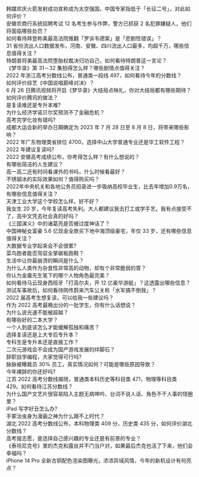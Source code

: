 韩媒欢庆火箭发射成功宣称成为太空强国，中国专家指低于「长征二号」，对此如何评价？  
安徽农商行系统招聘考试 12 名考生参与作弊，警方已抓获 2 名犯罪嫌疑人，他们将面临哪些处罚？  
如何看待拜登称美最高法院推翻「罗诉韦德案」是「悲剧性错误」？  
31 省份流出人口数据发布，河南、安徽、四川流出人口最多，均超千万，哪些信息值得关注？  
特朗普将美最高法院堕胎权裁决归功自己，如何看待特朗普这一言论？  
《梦华录》第 31－32 集拍得怎么样？哪些剧情点值得关注？  
2022 年浙江高考分数线公布，普通类一段线 497，如何看待今年的分数线？  
如何评价综艺《中国说唱巅峰对决》？  
6 月 26 日腾讯视频将开启《梦华录》大结局点映礼，你对大结局都有哪些期待？如何评价腾讯的做法？  
是复读难还是专升本难?  
为什么经济学诺贝尔奖预测不了金融危机？  
高考完学化妆有错吗?  
成都大运会新的举办日期确定为 2023 年 7 月 28 日至 8 月 8 日，将带来哪些影响？  
2022 年广东物理类省排位 4700，选择中山大学普通专业还是华工软件工程？  
2022 年建议复读吗?  
2022 安徽高考成绩公布，你考得怎么样？有什么想说的？  
有哪些简洁的人生建议？  
高一高二还有时间看课外的书吗，什么时候看最好？  
不锈钢冰的实际效果如何？值得购买吗？  
2022年中央机关和各地公务员招录进一步吸纳高校毕业生，比去年增加0.9万名，有哪些信息值得关注？  
天津工业大学这个学校怎么样，好不好？  
我女生 20 岁，今年复读高考失利。大人都建议我去打工或学手艺。我有点接受不了，高中文凭去社会真的好吗？  
《三国演义》中的诸葛亮是否被过度神话了？  
中国神秘女富豪 5.6 亿现金全款买下地中海顶级豪宅，年仅 33 岁，还有哪些信息值得关注？  
大数据专业学起来会不会很累?  
菜鸟跑者能否驾驭全掌碳板跑鞋？  
生活中让你最崩溃的瞬间是什么？  
为什么人类作为杂食性非常高的动物，却有个非常脆弱的胃？  
你认为金庸先生笔下的哪个人物角色最完美？  
如何看待马云现身西班牙「打高尔夫，开 12 亿豪华游艇」？这透露出哪些信息？  
测试车事故后，如何看待网传蔚来汽车公关称「水军搞不倒我」？  
2022 届高考生想复读，可以给我一些建议吗？  
作为 2022 高考最晚出分的一批学生，你有什么话想说？  
为什么说光速不能被超越？  
有哪些好的二本大学？  
一个人到底该怎么才能缓解孤独和痛苦？  
选择复读还是上大专后专升本？  
专科生是专升本还是直接工作？  
二次元游戏会不会成为国产游戏发展的绊脚石？  
辞职自学编程，大家觉得可行吗?  
脉脉被曝裁员 30% 员工，真实情况如何？可能是哪些原因导致？  
今年裸辞的你还好吗?  
江苏 2022 高考分数线揭晓，普通类本科历史等科目类 471，物理等科目类 429。如何看待江苏分数线？  
为什么国产文艺片很容易陷入主题无病呻吟、台词不说人话、角色不干人事的怪圈里？  
iPad 写字好丑怎么办?  
手冢治虫身为漫画之神为什么跟不上时代？  
湖北 2022 高考分数线公布，本科物理类 409 分，历史类 435 分，如何评价湖北分数线？  
高考报志愿，是选择自己感兴趣的专业还是有前景的专业？  
《泰坦尼克号》里的杰克和露丝并不门当户对，如果最后杰克也活了下来，他们会幸福吗？  
iPhone 14 Pro 全新古铜配色渲染图曝光，浓浓异域风情，今年的新机设计有何亮点？  
